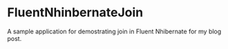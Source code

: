 # FluentNhinbernateJoin
A sample application for demostrating join in Fluent Nhibernate for my blog post.
